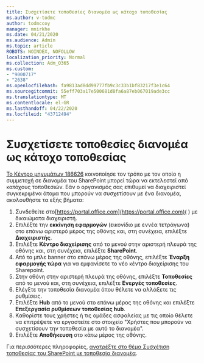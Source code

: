 ```yaml
---
title: Συσχετίσετε τοποθεσίες διανομέα ως κάτοχο τοποθεσίας
ms.author: v-todmc
author: todmccoy
manager: mnirkhe
ms.date: 04/21/2020
ms.audience: Admin
ms.topic: article
ROBOTS: NOINDEX, NOFOLLOW
localization_priority: Normal
ms.collection: Adm_O365
ms.custom:
- "9000717"
- "2638"
ms.openlocfilehash: fa9813ad8dd99777fb9c3c33b1bf83217f3e1c64
ms.sourcegitcommit: 55eff703a17e500681d8fa6a87eb067019ade3cc
ms.translationtype: MT
ms.contentlocale: el-GR
ms.lasthandoff: 04/22/2020
ms.locfileid: "43712494"
---
```

# <a name="associate-hub-sites-as-site-owner"></a>Συσχετίσετε τοποθεσίες διανομέα ως κάτοχο τοποθεσίας

[Το Κέντρο μηνυμάτων 186626](https://admin.microsoft.com/Adminportal/Home?source=applauncher#/MessageCenter?id=MC186626) κοινοποίησε τον τρόπο με τον οποίο η συμμετοχή σε διανομέα του SharePoint μπορεί τώρα να εκτελεστεί από κατόχους τοποθεσιών. Εάν ο οργανισμός σας επιθυμεί να διαχειριστεί συγκεκριμένα άτομα που μπορούν να συσχετίσουν με ένα διανομέα, ακολουθήστε τα εξής βήματα: 

1. Συνδεθείτε στο[https://portal.office.com](https://portal.office.com)( ) με δικαιώματα διαχειριστή.
2. Επιλέξτε την **εκκίνηση εφαρμογών** (εικονίδιο με εννέα τετράγωνα) στο επάνω αριστερό μέρος της οθόνης και, στη συνέχεια, επιλέξτε **Διαχειριστής**.
3. Επιλέξτε **Κέντρο διαχείρισης** από το μενού στην αριστερή πλευρά της οθόνης και, στη συνέχεια, επιλέξτε **SharePoint**.
4. Από το μπλε banner στο επάνω μέρος της οθόνης, επιλέξτε **Έναρξη εφαρμογής τώρα** για να εμφανίσετε το νέο κέντρο διαχείρισης του Sharepoint.
5. Στην οθόνη στην αριστερή πλευρά της οθόνης, επιλέξτε **Τοποθεσίες** από το μενού και, στη συνέχεια, επιλέξτε **Ενεργές τοποθεσίες**.
6. Ελέγξτε την τοποθεσία διανομέα όπου θέλετε να αλλάξετε τις ρυθμίσεις.
7. Επιλέξτε **Hub** από το μενού στο επάνω μέρος της οθόνης και επιλέξτε **Επεξεργασία ρυθμίσεων τοποθεσίας hub**.
8. Καθορίστε τους χρήστες ή τις ομάδες ασφαλείας με τις οποίο θέλετε να επιτρέψετε να εργαστείτε στο στοιχείο "Χρήστες που μπορούν να συσχετίσουν την τοποθεσία με αυτό το διανομέα".
9. Επιλέξτε **Αποθήκευση** στο κάτω μέρος της οθόνης.

Για περισσότερες πληροφορίες, [ανατρέξτε στο θέμα Συσχέτιση τοποθεσίας του SharePoint με τοποθεσία διανομέα](https://support.office.com/article/associate-a-sharepoint-site-with-a-hub-site-ae0009fd-af04-4d3d-917d-88edb43efc05). 